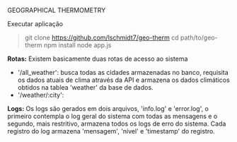 GEOGRAPHICAL THERMOMETRY

Executar aplicação

> git clone https://github.com/lschmidt7/geo-therm
> cd path/to/geo-therm
> npm install
> node app.js

**Rotas:** Existem basicamente duas rotas de acesso ao sistema
- '/all_weather': busca todas as cidades armazenadas no banco, requisita os dados atuais de clima através da API e armazena os dados climáticos obtidos na tablea 'weather' da base de dados.
- '/weather/:city': 

**Logs:** Os logs são gerados em dois arquivos, 'info.log' e 'error.log', o primeiro contempla o log geral do sistema com todas as mensagens e o segundo, mais restritivo, armazena todos os logs de erro do sistema.
Cada registro do log armazena 'mensagem', 'nível' e 'timestamp' do registro.

